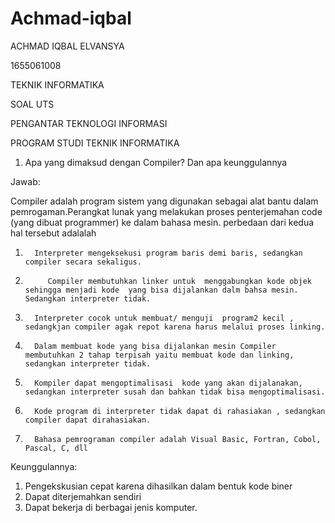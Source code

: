 # Achmad-iqbal
ACHMAD IQBAL ELVANSYA

1655061008

TEKNIK INFORMATIKA


SOAL UTS

PENGANTAR TEKNOLOGI INFORMASI

PROGRAM STUDI TEKNIK INFORMATIKA

1.	Apa yang dimaksud dengan Compiler? Dan apa keunggulannya

Jawab:

Compiler adalah program sistem yang digunakan sebagai alat bantu dalam pemrogaman.Perangkat lunak yang melakukan proses penterjemahan code (yang dibuat programmer) ke dalam bahasa mesin.
perbedaan dari kedua hal tersebut adalalah

1.       Interpreter mengeksekusi program baris demi baris, sedangkan compiler secara sekaligus.
2.          Compiler membutuhkan linker untuk  menggabungkan kode objek sehingga menjadi kode  yang bisa dijalankan dalm bahsa mesin. Sedangkan interpreter tidak.
3.       Interpreter cocok untuk membuat/ menguji  program2 kecil , sedangkjan compiler agak repot karena harus melalui proses linking.
4.       Dalam membuat kode yang bisa dijalankan mesin Compiler membutuhkan 2 tahap terpisah yaitu membuat kode dan linking, sedangkan interpreter tidak.
5.       Kompiler dapat mengoptimalisasi  kode yang akan dijalanakan, sedangkan interpreter susah dan bahkan tidak bisa mengoptimalisasi.
6.       Kode program di interpreter tidak dapat di rahasiakan , sedangkan compiler dapat dirahasiakan.
7.       Bahasa pemrograman compiler adalah Visual Basic, Fortran, Cobol, Pascal, C, dll

Keunggulannya:

1.  Pengekskusian cepat karena dihasilkan dalam bentuk kode biner
2.  Dapat diterjemahkan sendiri
3.  Dapat bekerja di berbagai jenis komputer.





